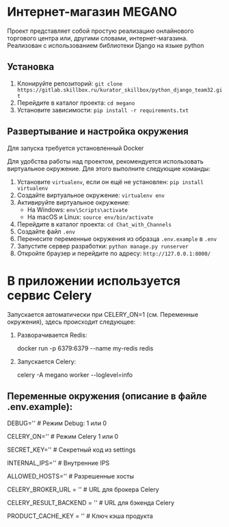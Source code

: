 # Интернет-магазин MEGANO

Проект представляет собой простую реализацию онлайнового торгового центра или, другими словами, интернет-магазина. Реализован с использованием библиотеки Django на языке python

## Установка


1. Клонируйте репозиторий: `git clone https://gitlab.skillbox.ru/kurator_skillbox/python_django_team32.git`
2. Перейдите в каталог проекта: `cd megano`
3. Установите зависимости: `pip install -r requirements.txt`


## Развертывание и настройка окружения

Для запуска требуется установленный Docker

Для удобства работы над проектом, рекомендуется использовать виртуальное окружение. Для этого выполните следующие команды:


1. Установите `virtualenv`, если он ещё не установлен: `pip install virtualenv`
2. Создайте виртуальное окружение: `virtualenv env`
3. Активируйте виртуальное окружение:
   - На Windows: `env\Scripts\activate`
   - На macOS и Linux: `source env/bin/activate`
4. Перейдите в каталог проекта: `cd Chat_with_Channels`
5. Создайте файл `.env`
6. Перенесите переменные окружения из образца `.env.example` в `.env`
7. Запустите сервер разработки: `python manage.py runserver`
8. Откройте браузер и перейдите по адресу: `http://127.0.0.1:8000/`


#  В приложении используется сервис Celery 

Запускается автоматически при CELERY_ON=1 (см. Переменные окружения), здесь происходит следующее:
1. Разворачивается Redis:

   docker run -p 6379:6379 --name my-redis redis
2. Запускается Celery:

   celery -A megano worker --loglevel=info

##  Переменные окружения (описание в файле .env.example):


DEBUG='' # Режим Debug: 1 или 0

CELERY_ON='' # Режим Celery 1 или 0

SECRET_KEY='' # Секретный код из settings

INTERNAL_IPS='' # Внутренние IPS

ALLOWED_HOSTS='' # Разрешенные хосты

CELERY_BROKER_URL = '' #  URL для брокера Celery

CELERY_RESULT_BACKEND = '' #  URL для бэкенда Celery

PRODUCT_CACHE_KEY = '' #  Ключ кэша продукта

